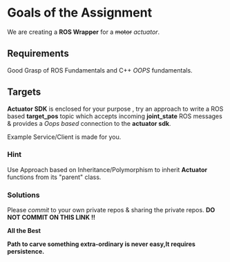 # Goals of the Assignment
We are creating a **ROS Wrapper** for a ~~motor~~ _actuator_.

## Requirements

Good Grasp of ROS Fundamentals and C++ _OOPS_ fundamentals.

## Targets

**Actuator SDK** is enclosed for your purpose , try an approach to write a
ROS based **target_pos**  topic which accepts incoming **joint_state** ROS messages &  provides a _Oops based_  connection to the **actuator sdk**.

Example Service/Client is made for you.

### Hint

Use Approach based on Inheritance/Polymorphism to inherit **Actuator** functions from its "parent" class.

### Solutions

Please _commit_ to your own private repos & sharing the private repos. **DO NOT COMMIT ON THIS LINK !!**

**All the Best**

**Path to carve something extra-ordinary is never easy,It requires persistence.** 
